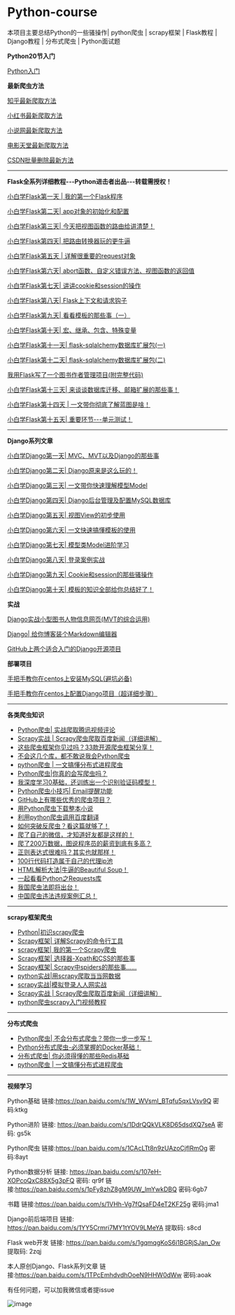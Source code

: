 # Python-course

本项目主要总结Python的一些骚操作| python爬虫 | scrapy框架 | Flask教程 | Django教程 | 分布式爬虫 | Python面试题

**Python20节入门**


[Python入门](https://mp.weixin.qq.com/mp/appmsgalbum?__biz=MzU2NTczODU3NA==&action=getalbum&album_id=1406544140879495168&subscene=38&scenenote=https%3A%2F%2Fmp.weixin.qq.com%2Fs%3F__biz%3DMzU2NTczODU3NA%3D%3D%26mid%3D2247487385%26idx%3D2%26sn%3D0b7d422a327e2c76090af820b73f1be4%26chksm%3Dfcb662b8cbc1ebae4bbc4a4f105578f24bd88f3252c9577265f1ea5aa9bb8ca137aa547ef188%26scene%3D38%26key%3D991a1e3dcd215fe8c15e716601b0c610c4087cb0ba7969341c33060121211dfaa6ba5af4a27c9e56522d5f3f990db154114acb3636cf305306a92a57bb2d0a82ff1d42e924539e1ad7301adb00c76f1f%26ascene%3D3%26uin%3DMTQ4MzM4MTIzOQ%253D%253D%26devicetype%3DiMac%2BMacBookPro15%252C4%2BOSX%2BOSX%2B10.15.5%2Bbuild(19F101)%26version%3D12040110%26nettype%3DWIFI%26lang%3Dzh_CN%26fontScale%3D100%26exportkey%3DAwE78fqjIvN8IopfHoM0Bdc%253D%26pass_ticket%3DxJ%252Fqrzt51WJHRSoUfCkjk5vFgrojHUlq2qKl1eqclKNVtPLfsAbQBw1CcXYdfydo%26winzoom%3D1.250000&uin=&key=&devicetype=iMac+MacBookPro15%2C4+OSX+OSX+10.15.5+build(19F101)&version=12040110&lang=zh_CN&nettype=WIFI&ascene=3&fontScale=100&winzoom=1.250000)


**最新爬虫方法**

[知乎最新爬取方法](https://github.com/hellokuls/python-course/tree/master/zhihu)

[小红书最新爬取方法](https://github.com/hellokuls/python-course/blob/master/xiaohongshu.py)

[小说网最新爬取方法](https://github.com/hellokuls/python-course/blob/master/%E7%88%AC%E5%8F%96%E5%B9%B6%E4%B8%8B%E8%BD%BD%E5%B0%8F%E8%AF%B4.py)

[电影天堂最新爬取方法](https://github.com/hellokuls/python-course/blob/master/%E7%94%B5%E5%BD%B1%E5%A4%A9%E5%A0%82.py)

[CSDN批量删除最新方法](https://github.com/hellokuls/python-course/blob/master/csdn.py)


---
**Flask全系列详细教程---Python进击者出品---转载需授权！**


[小白学Flask第一天 | 我的第一个Flask程序](https://mp.weixin.qq.com/s/a7eJKrnAO7OpGo3YQgo0ew)

[小白学Flask第二天| app对象的初始化和配置](https://mp.weixin.qq.com/s/qGGHZEz-zhoNbKf2kIhxfw)

[小白学Flask第三天| 今天把视图函数的路由给讲清楚！](https://mp.weixin.qq.com/s/u87-WR7QgQHYUy91BR1_yA)

[小白学Flask第四天| 把路由转换器玩的更牛逼](https://mp.weixin.qq.com/s/eyfuFdOcMJiEuCAWGNpLag)

[小白学Flask第五天 | 详解很重要的request对象](https://mp.weixin.qq.com/s/gEPbqWR9nWg44yO9E-0BJg)

[小白学Flask第六天| abort函数、自定义错误方法、视图函数的返回值](https://mp.weixin.qq.com/s/NFo0sw00DO0AAj4h4iQhyQ)

[小白学Flask第七天| 讲讲cookie和session的操作](https://mp.weixin.qq.com/s/tl6DiyUlVDUKMdNiKBPX5Q)

[小白学Flask第八天| Flask上下文和请求钩子](https://mp.weixin.qq.com/s/KRJuruab3uzBfUss9AKeMA)

[小白学Flask第九天| 看看模板的那些事（一）](https://mp.weixin.qq.com/s/h1hZO4TqLWfKMJip-cmVYw)

[小白学Flask第十天| 宏、继承、包含、特殊变量](https://mp.weixin.qq.com/s/WMnyXzozpLY3adoW4s6IfQ)

[小白学Flask第十一天|  flask-sqlalchemy数据库扩展包(一)](https://mp.weixin.qq.com/s/iXJ003JfLqP1NFZwxZIg-w)

[小白学Flask第十二天| flask-sqlalchemy数据库扩展包(二)](https://mp.weixin.qq.com/s/yxkR9YMIgPIg2i5w3CnJKA)

[我用Flask写了一个图书作者管理项目(附完整代码)](https://mp.weixin.qq.com/s/9BeExmhjZU0xbr5758OK8w)

[小白学Flask第十三天| 来谈谈数据库迁移、邮箱扩展的那些事！](https://mp.weixin.qq.com/s/Ao4zbFkgAJkK0qBmnPBWhA)

[小白学Flask第十四天 | 一文带你彻底了解蓝图是啥！](https://mp.weixin.qq.com/s/30E-rc8qjPcCS77khBeoNA)

[小白学Flask第十五天| 重要环节---单元测试！](https://mp.weixin.qq.com/s/t99j0BbQGEhm55hcQRFAWQ)

---
**Django系列文章**


[小白学Django第一天| MVC、MVT以及Django的那些事](https://mp.weixin.qq.com/s?__biz=MzU2NTczODU3NA==&mid=2247485585&idx=1&sn=e173efd73370f022419b8bb1642bfeb0&scene=21#wechat_redirect)

[小白学Django第二天| Django原来是这么玩的！](https://mp.weixin.qq.com/s?__biz=MzU2NTczODU3NA==&mid=2247485602&idx=1&sn=c255635472e0c6bba78fe12f843a90eb&scene=21#wechat_redirect)

[小白学Django第三天| 一文带你快速理解模型Model](https://mp.weixin.qq.com/s?__biz=MzU2NTczODU3NA==&mid=2247485632&idx=1&sn=d8839533bbdeaf651a995f6ec48cdc39&scene=21#wechat_redirect)

[小白学Django第四天| Django后台管理及配置MySQL数据库](https://mp.weixin.qq.com/s?__biz=MzU2NTczODU3NA==&mid=2247485713&idx=1&sn=79ca51193741558059b9403b5eb81d37&scene=21#wechat_redirect)

[小白学Django第五天| 视图View的初步使用](https://mp.weixin.qq.com/s?__biz=MzU2NTczODU3NA==&mid=2247485755&idx=1&sn=f7f319738be480cfd114d130028ee3a9&scene=21#wechat_redirect)

[小白学Django第六天| 一文快速搞懂模板的使用](https://mp.weixin.qq.com/s?__biz=MzU2NTczODU3NA==&mid=2247485786&idx=1&sn=1037b4540b6a0b5097759bf93df6095e&scene=21#wechat_redirect)

[小白学Django第七天| 模型类Model进阶学习](https://mp.weixin.qq.com/s?__biz=MzU2NTczODU3NA==&mid=2247485914&idx=1&sn=859856186875a6db64f8a40944711a5a&scene=21#wechat_redirect)

[小白学Django第八天| 登录案例实战](https://mp.weixin.qq.com/s?__biz=MzU2NTczODU3NA==&mid=2247485950&idx=1&sn=149cfe4e847af27cb30e50442e1ee0e6&scene=21#wechat_redirect)

[小白学Django第九天| Cookie和session的那些骚操作](https://mp.weixin.qq.com/s?__biz=MzU2NTczODU3NA==&mid=2247485974&idx=1&sn=05894035e082419de6c17afee87f3488&scene=21#wechat_redirect)

[小白学Django第十天| 模板的知识全部给你总结好了！](https://mp.weixin.qq.com/s?__biz=MzU2NTczODU3NA==&mid=2247486006&idx=1&sn=241aa4ca94524322a44873ff6d8d12af&scene=21#wechat_redirect)



**实战**

[Django实战小型图书人物信息网页(MVT的综合运用)](https://mp.weixin.qq.com/s?__biz=MzU2NTczODU3NA==&mid=2247485856&idx=1&sn=bac0e61c991a798eb9dbdf9a35db0293&scene=21#wechat_redirect)

[Django| 给你博客装个Markdown编辑器](https://mp.weixin.qq.com/s?__biz=MzU2NTczODU3NA==&mid=2247485960&idx=1&sn=ad98ebe7ea9b6796ce9fead1cf38fccc&scene=21#wechat_redirect)

[GitHub上两个适合入门的Django开源项目](https://mp.weixin.qq.com/s?__biz=MzU2NTczODU3NA==&mid=2247485896&idx=1&sn=61c3753b339af1d07f5c27bf7707fe66&scene=21#wechat_redirect)



**部署项目**

[手把手教你在centos上安装MySQL(避坑必备)](https://mp.weixin.qq.com/s?__biz=MzU2NTczODU3NA==&mid=2247485993&idx=1&sn=1a1c574dc3b0d2622caca2dd2f6683ba&scene=21#wechat_redirect)

[手把手教你在centos上配置Django项目（超详细步骤）](https://mp.weixin.qq.com/s?__biz=MzU2NTczODU3NA==&mid=2247485987&idx=1&sn=b767a85f4499ca648792893b6716d377&scene=21#wechat_redirect)


---

**各类爬虫知识**
- [
  Python爬虫| 实战爬取腾讯视频评论](http://mp.weixin.qq.com/s?__biz=MzU2NTczODU3NA==&mid=2247485501&idx=1&sn=0f13b39533cd4ee4c272246a1cb8337c&chksm=fcb6651ccbc1ec0a62255c8e721b1b342deef6b7b7a710896cca1d522035a19ae96e1cf1d5fa&scene=21#wechat_redirect)
- [Scrapy实战 | Scrapy爬虫爬取百度新闻（详细讲解）](http://mp.weixin.qq.com/s?__biz=MzU2NTczODU3NA==&mid=2247485536&idx=1&sn=58d977db9690df743e643d395f1a5a52&chksm=fcb66541cbc1ec572c52a1f5c48efdab76559df822a03cecd9735d04e3a9a302d6fb7c0bacb4&scene=21#wechat_redirect)
- [这些爬虫框架你见过吗？33款开源爬虫框架分享！](http://mp.weixin.qq.com/s?__biz=MzU2NTczODU3NA==&mid=2247485476&idx=1&sn=ed9f7fa4223b459f4921db772e1d37f5&chksm=fcb66505cbc1ec132973bd33a673ae9be94ed2a5da4e1186a5c74df0230c08c9d667acaba257&scene=21#wechat_redirect)
- [不会这几个库，都不敢说我会Python爬虫](http://mp.weixin.qq.com/s?__biz=MzU2NTczODU3NA==&mid=2247485243&idx=1&sn=8f5177a0c478529c9c08ece54ae84df5&chksm=fcb66a1acbc1e30c5d6acb5fce48618577fc945e4a1d5b3b6243297d86450fffbcfd5785e850&scene=21#wechat_redirect)
- [python爬虫 | 一文搞懂分布式进程爬虫](http://mp.weixin.qq.com/s?__biz=MzU2NTczODU3NA==&mid=2247484603&idx=1&sn=0f79e051d48cfc0a9aa25b4c21fe1525&chksm=fcb6699acbc1e08c34039e585f81bba71b1cd92c5b3b9d496afbf794d8d490fe4615f45d6cf7&scene=21#wechat_redirect)
- [Python爬虫|你真的会写爬虫吗？](http://mp.weixin.qq.com/s?__biz=MzU2NTczODU3NA==&mid=2247484403&idx=1&sn=e27695d1761a1a480090ff5490fbc611&chksm=fcb66ed2cbc1e7c40f0028ff33e16688bf59ccb26f5ff58f760f38f7478844772c2e020b95c0&scene=21#wechat_redirect)
- [我深度学习0基础，还训练出一个识别验证码模型！](http://mp.weixin.qq.com/s?__biz=MzU2NTczODU3NA==&mid=2247484750&idx=1&sn=f8a21b306133024aed637047f76d3019&chksm=fcb6686fcbc1e17998487e7687a5298c1e09e90e57e29f1853cd00cdee21201d9b41f8e6b0eb&scene=21#wechat_redirect)
- [Python爬虫小技巧| Email提醒功能](http://mp.weixin.qq.com/s?__biz=MzU2NTczODU3NA==&mid=2247484787&idx=1&sn=6bf7169bc346b0d5d92b2994860713a8&chksm=fcb66852cbc1e1445d6ca8749ec825393bb122ffd665b46c7d822cd4f20cae6673102516f3f5&scene=21#wechat_redirect)
- [GitHub上有哪些优秀的爬虫项目？](http://mp.weixin.qq.com/s?__biz=MzU2NTczODU3NA==&mid=2247484443&idx=1&sn=07bd57d57593bf3034ebd8fbd91b3b07&chksm=fcb6693acbc1e02c8ef757650694a6d42280bdaa16d947033cc1f27ba8ab410626f4fe0bb84c&scene=21#wechat_redirect)
- [用Python爬虫下载整本小说](http://mp.weixin.qq.com/s?__biz=MzU2NTczODU3NA==&mid=2247484044&idx=1&sn=1089fd9b55f62f46858b1aa4ca67565f&chksm=fcb66fadcbc1e6bb37a3fda521587e736d3b04644edf65e846ba2aceef3187aad9358393e027&scene=21#wechat_redirect)
- [利用python爬虫调用百度翻译](http://mp.weixin.qq.com/s?__biz=MzU2NTczODU3NA==&mid=2247483977&idx=1&sn=c0d4122b0a2da4a0c947aa4e11c767fc&chksm=fcb66f68cbc1e67e177becf17abd74ea2cbe6c747c73258fa0fca2193af1c59ec588901daffb&scene=21#wechat_redirect)
- [如何突破反爬虫？看这篇就够了！](http://mp.weixin.qq.com/s?__biz=MzU2NTczODU3NA==&mid=2247484454&idx=1&sn=3dc1c3ac150f1ea0a2098254aa9cad3a&chksm=fcb66907cbc1e011a054688442fb7ee4bb6514a795902aa0a29fbbcd44bc200ff8b868f0eb4b&scene=21#wechat_redirect)
- [爬了自己的微信，才知道好友都是这样的！](http://mp.weixin.qq.com/s?__biz=MzU2NTczODU3NA==&mid=2247484026&idx=1&sn=dbd069edf9d2145265181a30801bc3c1&chksm=fcb66f5bcbc1e64dd03d86277ec6803d458c2fe964e16d357dc262f39866032e210542652965&scene=21#wechat_redirect)
- [爬了200万数据，图说程序员的薪资到底有多高？](http://mp.weixin.qq.com/s?__biz=MzU2NTczODU3NA==&mid=2247485568&idx=1&sn=059d55dddf8eacecadfcc8580a1e3610&chksm=fcb665a1cbc1ecb730b230643f849d4701f5d734b94d759ba9b04e9a84307b7a6f2e211c8d7a&scene=21#wechat_redirect)
- [正则表达式很难吗？其实也就那样！](http://mp.weixin.qq.com/s?__biz=MzU2NTczODU3NA==&mid=2247484202&idx=1&sn=15a734d0d3a7c3d4d52a68021814c111&chksm=fcb66e0bcbc1e71d76735737628964bc739aa5ab8e4d1a672e0d51c2539889610dc5df9f12d3&scene=21#wechat_redirect)
- [100行代码打造属于自己的代理ip池](http://mp.weixin.qq.com/s?__biz=MzU2NTczODU3NA==&mid=2247484209&idx=1&sn=0f1ac05668514b60c84ca6319d1bc849&chksm=fcb66e10cbc1e70615661949ab004326b15dcd6cb065070e31e67a49887fdbe356ddbdeac74a&scene=21#wechat_redirect)
- [HTML解析大法|牛逼的Beautiful Soup！](http://mp.weixin.qq.com/s?__biz=MzU2NTczODU3NA==&mid=2247484317&idx=1&sn=67175dbd83ea9744623bafa5fcee9d3c&chksm=fcb66ebccbc1e7aaef1350c63afdd02b0308576caaffc274b089d2f82a153ac4173b6c544a96&scene=21#wechat_redirect)
- [一起看看Python之Requests库](http://mp.weixin.qq.com/s?__biz=MzU2NTczODU3NA==&mid=2247484115&idx=1&sn=e1e1d345c6de78eda63318d77a92c307&chksm=fcb66ff2cbc1e6e4f956b4a63ab46332f956f95d53516382a4179c92792768066c3a637255a1&scene=21#wechat_redirect)
- [我国爬虫法即将出台！](http://mp.weixin.qq.com/s?__biz=MzU2NTczODU3NA==&mid=2247485436&idx=1&sn=968ff14df48bde93ec259eac60d434a2&chksm=fcb66addcbc1e3cbb7af8bcc69fc88e07b5a32e7e1b0319b33038baffe490d5c9b4bee9ed585&scene=21#wechat_redirect)
- [中国爬虫违法违规案例汇总！](http://mp.weixin.qq.com/s?__biz=MzU2NTczODU3NA==&mid=2247485426&idx=2&sn=848c703f9869a10398634f97d7091595&chksm=fcb66ad3cbc1e3c5abf87f98b24e66fa561eedbb542e2b0c24a3607964cf0db8c73f32781e18&scene=21#wechat_redirect)


---

**scrapy框架爬虫**
- [Python|初识scrapy爬虫](http://mp.weixin.qq.com/s?__biz=MzU2NTczODU3NA==&mid=2247484233&idx=1&sn=34385feabb34d568d426e331b64226d2&chksm=fcb66e68cbc1e77e5c4157fa95dfcdef3719da5e53aeedc3dc1f5dd28a5ec8e69d642f693e69&scene=21#wechat_redirect)
- [Scrapy框架| 详解Scrapy的命令行工具](http://mp.weixin.qq.com/s?__biz=MzU2NTczODU3NA==&mid=2247484514&idx=1&sn=ed798be04576ff11472bdb80e88778ba&chksm=fcb66943cbc1e055ffa6de7fbddbb9e463dcc6dcc30676ca65fc5b89f2d42334e34af6e25036&scene=21#wechat_redirect)
- [scrapy框架| 我的第一个Scrapy爬虫](http://mp.weixin.qq.com/s?__biz=MzU2NTczODU3NA==&mid=2247484517&idx=1&sn=7b789b116615f154df2d52973b2a28dd&chksm=fcb66944cbc1e052d5927a813f503b98760f12c5587e15af30c4ceb71bc0e6be7947fca08fde&scene=21#wechat_redirect)
- [Scrapy框架| 选择器-Xpath和CSS的那些事](http://mp.weixin.qq.com/s?__biz=MzU2NTczODU3NA==&mid=2247484534&idx=1&sn=fe4ecc1074f6303fedd943fc1407ce39&chksm=fcb66957cbc1e04191662dffddcb9f0882453b24ec872f3b9119b8f42b2bcc6efb5271a50053&scene=21#wechat_redirect)
- [Scrapy框架| Scrapy中spiders的那些事......](http://mp.weixin.qq.com/s?__biz=MzU2NTczODU3NA==&mid=2247484593&idx=1&sn=bbc46e271ea4d55b9f321513efde4d81&chksm=fcb66990cbc1e08652afeac88ed3e4de687d2a0d976f3539dedec24a6437c35334aef09e07d4&scene=21#wechat_redirect)
- [python实战|用scrapy爬取当当网数据](http://mp.weixin.qq.com/s?__biz=MzU2NTczODU3NA==&mid=2247484242&idx=1&sn=7c78efbc7eb2a5844d8ab8797ddc35d2&chksm=fcb66e73cbc1e76554c045463f2f52d1171ae229fd42d309f6ff4eed3929729ead748d7fc35e&scene=21#wechat_redirect)
- [scrapy实战|模拟登录人人网实战](http://mp.weixin.qq.com/s?__biz=MzU2NTczODU3NA==&mid=2247484263&idx=1&sn=01a5e9fbccae87d324b4520ca5e0da55&chksm=fcb66e46cbc1e750e8002dbc8b191d5db81b5190c521deadc525546480113f8215f256eb159a&scene=21#wechat_redirect)
- [Scrapy实战 | Scrapy爬虫爬取百度新闻（详细讲解）](http://mp.weixin.qq.com/s?__biz=MzU2NTczODU3NA==&mid=2247485536&idx=1&sn=58d977db9690df743e643d395f1a5a52&chksm=fcb66541cbc1ec572c52a1f5c48efdab76559df822a03cecd9735d04e3a9a302d6fb7c0bacb4&scene=21#wechat_redirect)
- [python爬虫scrapy入门视频教程](http://mp.weixin.qq.com/s?__biz=MzU2NTczODU3NA==&mid=2247483900&idx=1&sn=d6f5b9395368173ccf85f66abc42ebfb&chksm=fcb66cddcbc1e5cbcbdda843a818b62f2bace20bc836063b35a00f601a8751b9a55bedf4716a&scene=21#wechat_redirect)

---

**分布式爬虫**

- [Python爬虫| 不会分布式爬虫？带你一步一步写！](http://mp.weixin.qq.com/s?__biz=MzU2NTczODU3NA==&mid=2247484819&idx=1&sn=34ac8b2d498ee695703a73f60654fff8&chksm=fcb668b2cbc1e1a49167361675e569c672bdabbdfbea66af59cc09dbd0028dbb60047f9f8d3f&scene=21#wechat_redirect)
- [Python分布式爬虫-必须掌握的Docker基础！](http://mp.weixin.qq.com/s?__biz=MzU2NTczODU3NA==&mid=2247484838&idx=1&sn=1eb0d90f9f58801da98df8c58e8b6baa&chksm=fcb66887cbc1e19190274416b9102a25d33bd2b650a7a2500c22825e0ba29ead25d5d365fa80&scene=21#wechat_redirect)
- [分布式爬虫| 你必须得懂的那些Redis基础](http://mp.weixin.qq.com/s?__biz=MzU2NTczODU3NA==&mid=2247484854&idx=1&sn=e22e7b1e630e7ad88bc9385477ffbd5c&chksm=fcb66897cbc1e18179972b44086d78b45445dadfcef7df2b2f47751846107710fb0240b54380&scene=21#wechat_redirect)
- [python爬虫 | 一文搞懂分布式进程爬虫](http://mp.weixin.qq.com/s?__biz=MzU2NTczODU3NA==&mid=2247484603&idx=1&sn=0f79e051d48cfc0a9aa25b4c21fe1525&chksm=fcb6699acbc1e08c34039e585f81bba71b1cd92c5b3b9d496afbf794d8d490fe4615f45d6cf7&scene=21#wechat_redirect)


---

**视频学习**

Python基础
链接:https://pan.baidu.com/s/1W_WVsmI_BTqfu5qxLVsv9Q  密码:ktkg

Python进阶
链接: https://pan.baidu.com/s/1DdrQQkVLK8D65dsdXQ7seA  密码: gs5k

Python爬虫
链接:https://pan.baidu.com/s/1CAcLTt8n9zUAzoCjflRmOg  密码:8ayt

Python数据分析
链接: https://pan.baidu.com/s/107eH-XOPcoQxC88X5g3pFQ  密码: qr9f
链接:https://pan.baidu.com/s/1pFy8zhZ8gM9UW_lmYwkDBQ  密码:6gb7

书籍
链接:https://pan.baidu.com/s/1VHh-Vg7fQsaFD4eT2KF25g  密码:jma1

Django前后端项目
链接: https://pan.baidu.com/s/1YY5Crmri7MY1tYOV9LMeYA 提取码: s8cd 

Flask web开发
链接: https://pan.baidu.com/s/1gqmqgKoS6i1BGRjSJan_Ow 提取码: 2zqj

本人原创Django、Flask系列文章
链接:https://pan.baidu.com/s/1TPcEmhdvdhOoeN9HHW0dWw  密码:aoak


有任何问题，可以加我微信或者提issue

![image](https://github.com/hellokuls/cnnyzm/blob/master/erweima.jpg)



